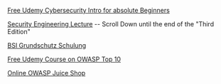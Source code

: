 [Free Udemy Cybersecurity Intro for absolute Beginners](https://www.udemy.com/share/1079sy3@9x8mguBdBnfIhkv8DtP2aOCv_p--DkP435sixDTEh_MpRzmD0QLcHZvwdxXgeJKFxg==/)

[Security Engineering Lecture](https://www.cl.cam.ac.uk/~rja14/book.html) -- Scroll Down until the end of the "Third Edition"

[BSI Grundschutz Schulung](https://www.bsi.bund.de/dok/10989996)

[Free Udemy Course on OWASP Top 10](https://www.udemy.com/share/102Tog3@fT6WADwF1Ky9hRrrkyQp_DEzwYSxlL1N5EpkvVpjyzmG5auDDnVkS_bwOzWnX0sKyQ==/)

[Online OWASP Juice Shop](https://owasp.org/www-project-juice-shop/)
